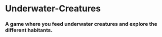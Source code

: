 # Underwater-Creatures

### A game where you feed underwater creatures and explore the different habitants.
